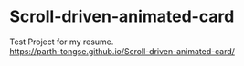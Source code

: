 # Scroll-driven-animated-card
Test Project for my resume.
<br> https://parth-tongse.github.io/Scroll-driven-animated-card/
